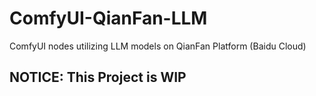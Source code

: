 # ComfyUI-QianFan-LLM

ComfyUI nodes utilizing LLM models on QianFan Platform (Baidu Cloud)

## NOTICE: This Project is WIP
